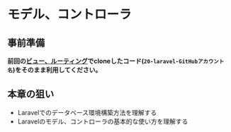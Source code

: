 # モデル、コントローラ

## 事前準備

**前回の[ビュー、ルーティング]()でcloneしたコード(`20-laravel-GitHubアカウント名`)をそのまま利用してください。**

## 本章の狙い

- Laravelでのデータベース環境構築方法を理解する
- Laravelのモデル、コントローラの基本的な使い方を理解する
